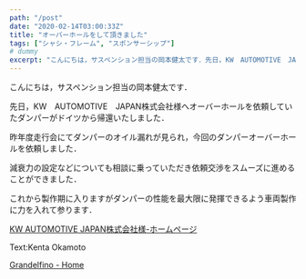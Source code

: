 ```yaml
---
path: "/post"
date: "2020-02-14T03:00:33Z"
title: "オーバーホールをして頂きました"
tags: ["シャシ・フレーム", "スポンサーシップ"]
# dummy
excerpt: "こんにちは，サスペンション担当の岡本健太です．先日，KW　AUTOMOTIVE　JAPAN株式会社様へオーバーホールを依頼していたダンパーがドイツから帰還いたしました．昨年度走行会にてダンパーのオイ..."
---
```


[](14-1.jpg)こんにちは，サスペンション担当の岡本健太です．

先日，KW　AUTOMOTIVE　JAPAN株式会社様へオーバーホールを依頼していたダンパーがドイツから帰還いたしました．

昨年度走行会にてダンパーのオイル漏れが見られ，今回のダンパーオーバーホールを依頼しました．

減衰力の設定などについても相談に乗っていただき依頼交渉をスムーズに進めることができました．

これから製作期に入りますがダンパーの性能を最大限に発揮できるよう車両製作に力を入れて参ります．

[KW AUTOMOTIVE JAPAN株式会社様-ホームページ](http://www.grandelfino.net/)

Text:Kenta Okamoto

[Grandelfino - Home](http://www.grandelfino.net/)
